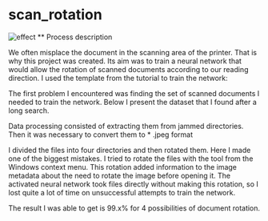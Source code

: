 # scan_rotation
![effect](https://user-images.githubusercontent.com/56223390/137892863-3af46488-bb93-4682-91e2-082e587edfcd.png)
**
Process description

We often misplace the document in the scanning area of the printer. That is why this project was created.
Its aim was to train a neural network that would allow the rotation of scanned documents according to our reading direction.
I used the template from the tutorial to train the network:

The first problem I encountered was finding the set of scanned documents I needed to train the network.
Below I present the dataset that I found after a long search.

Data processing consisted of extracting them from jammed directories. Then it was necessary to convert them to * .jpeg format

I divided the files into four directories and then rotated them. Here I made one of the biggest mistakes.
I tried to rotate the files with the tool from the Windows context menu. This rotation added information to the image metadata about the need to rotate the image before opening it.
The activated neural network took files directly without making this rotation, so I lost quite a lot of time on unsuccessful attempts to train the network.

The result I was able to get is 99.x% for 4 possibilities of document rotation. 
